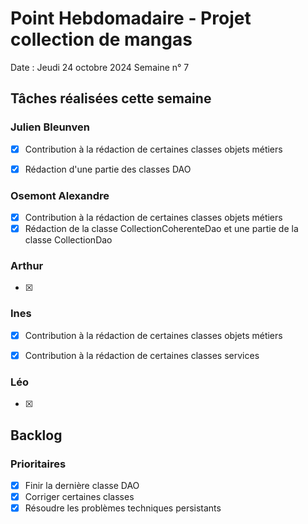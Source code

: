 # Point Hebdomadaire - Projet collection de mangas

Date : Jeudi 24 octobre 2024
Semaine n° 7

## Tâches réalisées cette semaine

### Julien Bleunven
- [x] Contribution à la rédaction de certaines classes objets métiers
- [x] Rédaction d'une partie des classes DAO



### Osemont Alexandre
- [x] Contribution à la rédaction de certaines classes objets métiers
- [x] Rédaction de la classe CollectionCoherenteDao et une partie de la classe CollectionDao

### Arthur
- [x] 


### Ines
- [x] Contribution à la rédaction de certaines classes objets métiers
- [x] Contribution à la rédaction de certaines classes services


### Léo
- [x] 

## Backlog

### Prioritaires
- [x] Finir la dernière classe DAO
- [x] Corriger certaines classes
- [x] Résoudre les problèmes techniques persistants
